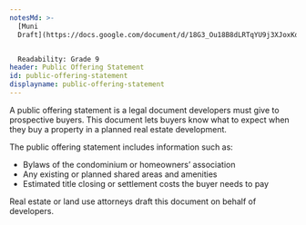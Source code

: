 ```yaml
---
notesMd: >-
  [Muni
  Draft](https://docs.google.com/document/d/18G3_Ou18B8dLRTqYU9j3XJoxKdLvM4Mmd_Ekab0N68M/edit?usp=sharing)


  Readability: Grade 9
header: Public Offering Statement
id: public-offering-statement
displayname: public-offering-statement
---
```


A public offering statement is a legal document developers must give to prospective buyers. This document lets buyers know what to expect when they buy a property in a planned real estate development.

The public offering statement includes information such as:

- Bylaws of the condominium or homeowners’ association
- Any existing or planned shared areas and amenities
- Estimated title closing or settlement costs the buyer needs to pay

Real estate or land use attorneys draft this document on behalf of developers.
